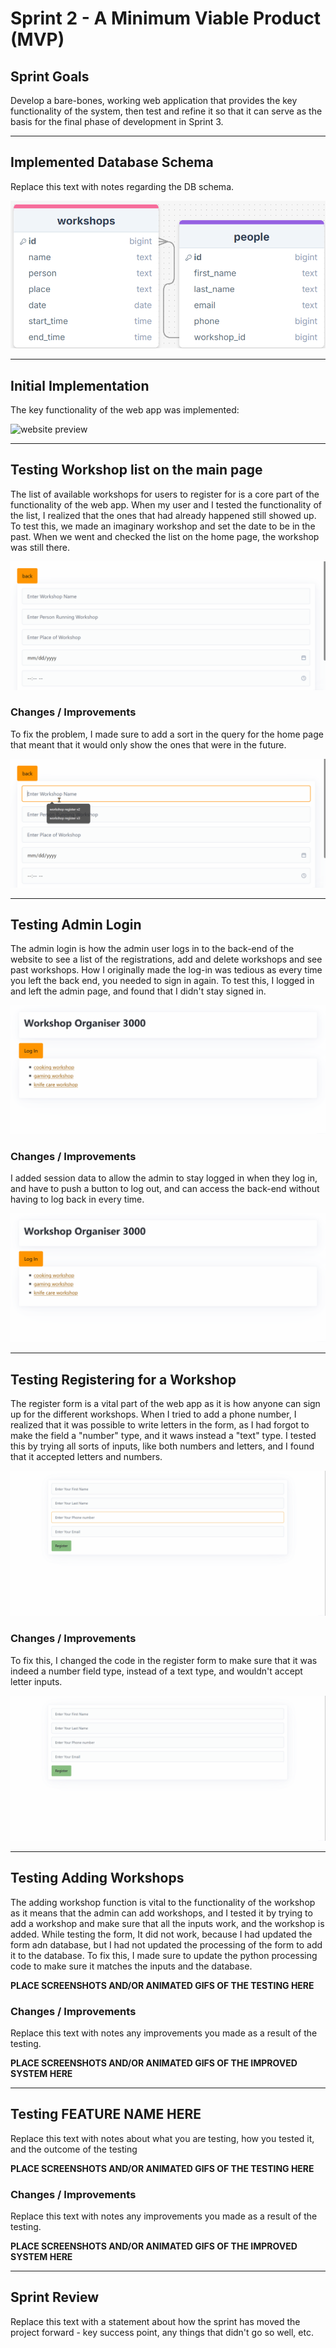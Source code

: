 # Sprint 2 - A Minimum Viable Product (MVP)


## Sprint Goals

Develop a bare-bones, working web application that provides the key functionality of the system, then test and refine it so that it can serve as the basis for the final phase of development in Sprint 3.


---

## Implemented Database Schema

Replace this text with notes regarding the DB schema.

![SCREENSHOT OF DB SCHEMA](screenshots/db3.png)


---

## Initial Implementation

The key functionality of the web app was implemented:

![website preview](gifs/preview.gif)


---

## Testing Workshop list on the main page

The list of available workshops for users to register for is a core part of the functionality of the web app. When my user and I tested the functionality of the list, I realized that the ones that had already happened still showed up. To test this, we made an imaginary workshop and set the date to be in the past. When we went and checked the list on the home page, the workshop was still there.

![Broken List](gifs/list-broken.gif)

### Changes / Improvements

 To fix the problem, I made sure to add a sort in the query for the home page that meant that it would only show the ones that were in the future.

![Fixed List](gifs/list-fixed.gif)


---

## Testing Admin Login

The admin login is how the admin user logs in to the back-end of the website to see a list of the registrations, add and delete workshops and see past workshops. How I originally made the log-in was tedious as every time you left the back end, you needed to sign in again. To test this, I logged in and left the admin page, and found that I didn't stay signed in.

![Broken login](gifs/login-broken.gif)

### Changes / Improvements

I added session data to allow the admin to stay logged in when they log in, and have to push a button to log out, and can access the back-end without having to log back in every time.

![Fixed login](gifs/login-fixed.gif)


---

## Testing Registering for a Workshop

The register form is a vital part of the web app as it is how anyone can sign up for the different workshops. When I tried to add a phone number, I realized that it was possible to write letters in the form, as I had forgot to make the field a "number" type, and it waws instead a "text" type. I tested this by trying all sorts of inputs, like both numbers and letters, and I found that it accepted letters and numbers.

![Broken register](gifs/register-broken.gif)

### Changes / Improvements

To fix this, I changed the code in the register form to make sure that it was indeed a number field type, instead of a text type, and wouldn't accept letter inputs.

![Fixed register](gifs/register-fixed.gif)


---

## Testing Adding Workshops

The adding workshop function is vital to the functionality of the workshop as it means that the admin can add workshops, and I tested it by trying to add a workshop and make sure that all the inputs work, and the workshop is added. While testing the form, It did not work, because I had updated the form adn database, but I had not updated the processing of the form to add it to the database. To fix this, I made sure to update the python processing code to make sure it matches the inputs and the database.

**PLACE SCREENSHOTS AND/OR ANIMATED GIFS OF THE TESTING HERE**

### Changes / Improvements

Replace this text with notes any improvements you made as a result of the testing.

**PLACE SCREENSHOTS AND/OR ANIMATED GIFS OF THE IMPROVED SYSTEM HERE**


---

## Testing FEATURE NAME HERE

Replace this text with notes about what you are testing, how you tested it, and the outcome of the testing

**PLACE SCREENSHOTS AND/OR ANIMATED GIFS OF THE TESTING HERE**

### Changes / Improvements

Replace this text with notes any improvements you made as a result of the testing.

**PLACE SCREENSHOTS AND/OR ANIMATED GIFS OF THE IMPROVED SYSTEM HERE**


---

## Sprint Review

Replace this text with a statement about how the sprint has moved the project forward - key success point, any things that didn't go so well, etc.

